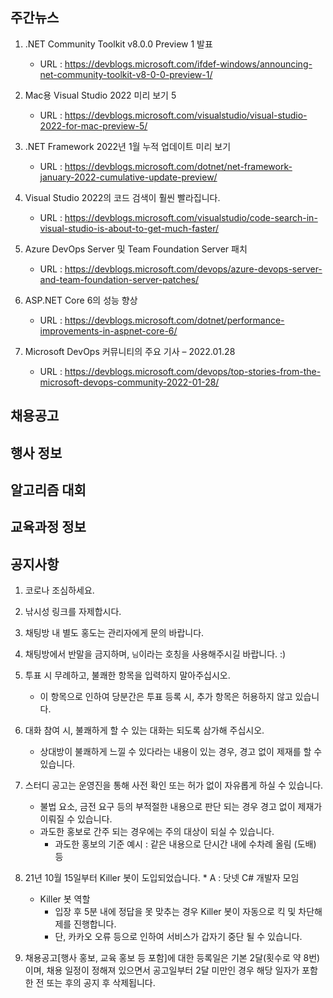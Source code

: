## 주간뉴스
1) .NET Community Toolkit v8.0.0 Preview 1 발표
    - URL : https://devblogs.microsoft.com/ifdef-windows/announcing-net-community-toolkit-v8-0-0-preview-1/

2) Mac용 Visual Studio 2022 미리 보기 5
    - URL : https://devblogs.microsoft.com/visualstudio/visual-studio-2022-for-mac-preview-5/

3) .NET Framework 2022년 1월 누적 업데이트 미리 보기
    - URL : https://devblogs.microsoft.com/dotnet/net-framework-january-2022-cumulative-update-preview/

4) Visual Studio 2022의 코드 검색이 훨씬 빨라집니다.
    - URL : https://devblogs.microsoft.com/visualstudio/code-search-in-visual-studio-is-about-to-get-much-faster/

5) Azure DevOps Server 및 Team Foundation Server 패치
    - URL : https://devblogs.microsoft.com/devops/azure-devops-server-and-team-foundation-server-patches/

6) ASP.NET Core 6의 성능 향상
    - URL : https://devblogs.microsoft.com/dotnet/performance-improvements-in-aspnet-core-6/

7) Microsoft DevOps 커뮤니티의 주요 기사 – 2022.01.28
    - URL : https://devblogs.microsoft.com/devops/top-stories-from-the-microsoft-devops-community-2022-01-28/

## 채용공고

## 행사 정보

## 알고리즘 대회

## 교육과정 정보

## 공지사항
1) 코로나 조심하세요.

2) 낚시성 링크를 자제합시다.

3) 채팅방 내 별도 홍도는 관리자에게 문의 바랍니다.

4) 채팅방에서 반말을 금지하며, `님`이라는 호칭을 사용해주시길 바랍니다. :)

5) 투표 시 무례하고, 불쾌한 항목을 입력하지 말아주십시오.
    - 이 항목으로 인하여 당분간은  투표 등록 시, 추가 항목은 허용하지 않고 있습니다.

6) 대화 참여 시, 불쾌하게 할 수 있는 대화는 되도록 삼가해 주십시오.
    - 상대방이 불쾌하게 느낄 수 있다라는 내용이 있는 경우, 경고 없이 제재를 할 수 있습니다.

7) 스터디 공고는 운영진을 통해 사전 확인 또는 허가 없이 자유롭게 하실 수 있습니다.
    - 불법 요소, 금전 요구 등의 부적절한 내용으로 판단 되는 경우 경고 없이 제재가 이뤄질 수 있습니다.
    - 과도한 홍보로 간주 되는 경우에는 주의 대상이 되실 수 있습니다.
        * 과도한 홍보의 기준 예시 : 같은 내용으로 단시간 내에 수차례 올림 (도배) 등

8) 21년 10월 15일부터 Killer 봇이 도입되었습니다. * A : 닷넷 C# 개발자 모임
   - Killer 봇 역할
        * 입장 후 5분 내에 정답을 못 맞추는 경우 Killer 봇이 자동으로 킥 및 차단해제를 진행합니다.
        * 단, 카카오 오류 등으로 인하여 서비스가 갑자기 중단 될 수 있습니다.

9) 채용공고[행사 홍보, 교육 홍보 등 포함]에 대한 등록일은 기본 2달(횟수로 약 8번)이며,
   채용 일정이 정해져 있으면서 공고일부터 2달 미만인 경우 해당 일자가 포함한 전 또는 후의 공지 후 삭제됩니다.
